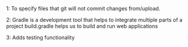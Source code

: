 1: To specify files that git will not commit changes from/upload.

2: Gradle is a development tool that helps to integrate multiple parts of a project
   build.gradle helps us to build and run web applications
      
3: Adds testing functionality

